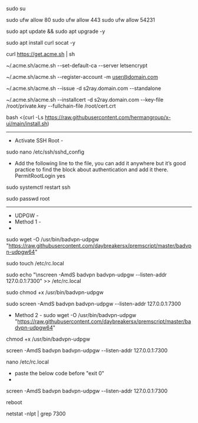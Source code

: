 sudo su

sudo ufw allow 80
sudo ufw allow 443
sudo ufw allow 54231

sudo apt update && sudo apt upgrade -y

sudo apt install curl socat -y

curl https://get.acme.sh | sh

~/.acme.sh/acme.sh --set-default-ca --server letsencrypt

~/.acme.sh/acme.sh --register-account -m user@domain.com

~/.acme.sh/acme.sh --issue -d s2ray.domain.com --standalone

~/.acme.sh/acme.sh --installcert -d s2ray.domain.com --key-file /root/private.key --fullchain-file /root/cert.crt

bash <(curl -Ls https://raw.githubusercontent.com/hermangroup/x-ui/main/install.sh)

- - - -
- Activate SSH Root -

sudo nano /etc/ssh/sshd_config

- Add the following line to the file, you can add it anywhere but it’s good practice to find the block about authentication and add it there.
PermitRootLogin yes

sudo systemctl restart ssh

sudo passwd root

- - - -
- UDPGW -
 - Method 1 -
 - 
sudo wget -O /usr/bin/badvpn-udpgw "https://raw.githubusercontent.com/daybreakersx/premscript/master/badvpn-udpgw64"

sudo touch /etc/rc.local

sudo echo "\nscreen -AmdS badvpn badvpn-udpgw --listen-addr 127.0.0.1:7300" >> /etc/rc.local

sudo chmod +x /usr/bin/badvpn-udpgw

sudo screen -AmdS badvpn badvpn-udpgw --listen-addr 127.0.0.1:7300



 - Method 2 -
sudo wget -O /usr/bin/badvpn-udpgw "https://raw.githubusercontent.com/daybreakersx/premscript/master/badvpn-udpgw64"

chmod +x /usr/bin/badvpn-udpgw

screen -AmdS badvpn badvpn-udpgw --listen-addr 127.0.0.1:7300

nano /etc/rc.local

- paste the below code before "exit 0"
- 
screen -AmdS badvpn badvpn-udpgw --listen-addr 127.0.0.1:7300

reboot

netstat -nlpt | grep 7300
